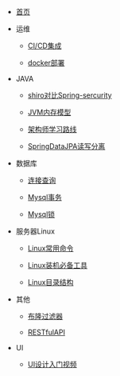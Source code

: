 - [首页](/README.md)



- 运维

  - [CI/CD集成](/notes/GitlabCiCd集成.md)

  - [docker部署](/notes/centos7Docker安装步骤.md)

- JAVA

  - [shiro对比Spring-sercurity](/notes/shiro对比spring-security.md)

  - [JVM内存模型](/notes/JVM内存模型.md)

  - [架构师学习路线](/notes/架构师学习路线.md)

  - [SpringDataJPA读写分离](/notes/SpringBoot+SpringDataJPA读写分离.md)

- 数据库

  - [连接查询](/notes/连接查询.md)

  - [Mysql事务](/notes/Mysql事务机制.md)

  - [Mysql锁](/notes/Mysql锁的机制.md)

- 服务器Linux

  - [Linux常用命令](/notes/linux基本命令.md)

  - [Linux装机必备工具](/notes/linux装机必备工具.md)

  - [Linux目录结构](/notes/linux目录结构.md)

- 其他

  - [布隆过滤器](/notes/布隆过滤器.md)

  - [RESTfulAPI](/notes/RESTfulAPI.md)


- UI

  - [UI设计入门视频](/notes/UI设计入门.md)